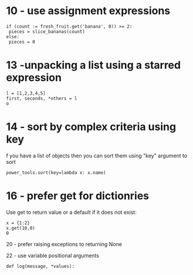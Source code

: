 # 10 - use assignment expressions


```
if (count := fresh_fruit.get('banana', 0)) >= 2:
 pieces = slice_bananas(count)
else:
 pieces = 0
```
# 13 -unpacking a list using a starred expression                     
                                                                  
```                                                               
l = [1,2,3,4,5]                                                   
first, seconds, *others = l                                       
o
```                                                               

# 14 - sort by complex criteria using key
f you have a list of objects then you can sort them using "key" argument to sort

```
power_tools.sort(key=lambda x: x.name)
```

# 16 - prefer get for dictionries
Use get to return value or a default if it does not exist:

```
x = {1:2}
x.get(10,0)
0
```

20 - prefer raising exceptions to returning None

22 - use variable positional arguments

```
def log(message, *values):
```
